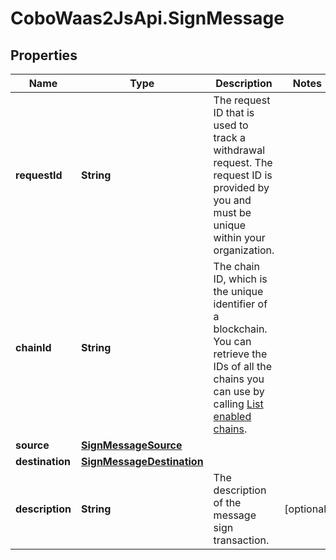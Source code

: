 # CoboWaas2JsApi.SignMessage

## Properties

Name | Type | Description | Notes
------------ | ------------- | ------------- | -------------
**requestId** | **String** | The request ID that is used to track a withdrawal request. The request ID is provided by you and must be unique within your organization. | 
**chainId** | **String** | The chain ID, which is the unique identifier of a blockchain. You can retrieve the IDs of all the chains you can use by calling [List enabled chains](/v2/api-references/wallets/list-enabled-chains). | 
**source** | [**SignMessageSource**](SignMessageSource.md) |  | 
**destination** | [**SignMessageDestination**](SignMessageDestination.md) |  | 
**description** | **String** | The description of the message sign transaction. | [optional] 


